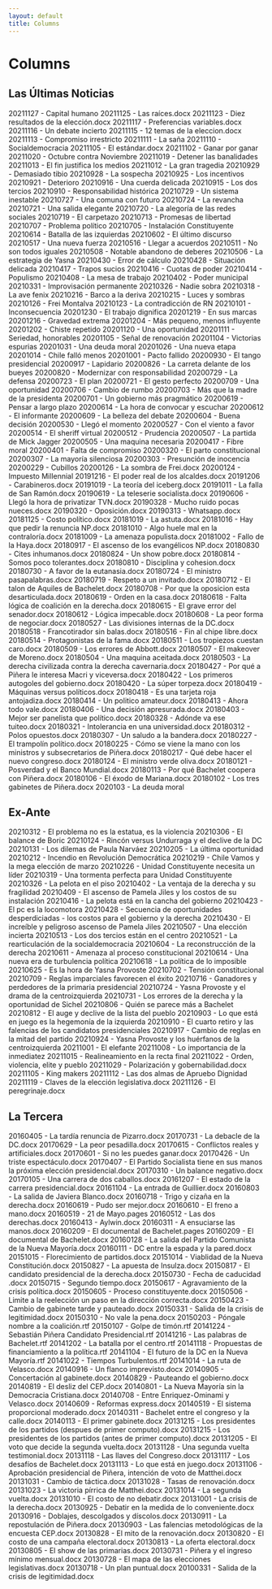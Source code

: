 ```yaml
---
layout: default
title: Columns
---
```





<h1>Columns</h1>

## Las Últimas Noticias

20211127 - Capital humano
20211125 - Las raíces.docx
20211123 - Diez resultados de la elección.docx
20211117 - Preferencias variables.docx
20211116 - Un debate incierto
20211115 - 12 temas de la eleccion.docx
20211113 - Compromiso irrestricto
20211111 - La saña
20211110 - Socialdemocracia
20211105 - El estándar.docx
20211102 - Ganar por ganar
20211020 - Octubre contra Noviembre
20211019 - Detener las banalidades
20211013 - El fin justifica los medios
20211012 - La gran tragedia
20210929 - Demasiado tibio
20210928 - La sospecha
20210925 - Los incentivos
20210921 - Deterioro
20210916 - Una cuerda delicada
20210915 - Los dos tercios
20210910 - Responsabilidad histórica
20210729 - Un sistema inestable
20210727 - Una comuna con futuro
20210724 - La revancha
20210721 - Una salida elegante
20210720 - La alegoría de las redes sociales
20210719 - El carpetazo
20210713 - Promesas de libertad
20210707 - Problema político
20210705 - Instalación Constituyente
20210614 - Batalla de las izquierdas
20210602 - El último discurso
20210517 - Una nueva fuerza
20210516 - Llegar a acuerdos
20210511 - No son todos iguales
20210508 - Notable abandono de deberes
20210506 - La estrategia de Yasna
20210430 - Error de cálculo
20210428 - Situación delicada
20210417 - Trapos sucios
20210416 - Cuotas de poder
20210414 - Populismo
20210408 - La mesa de trabajo
20210402 - Poder municipal
20210331 - Improvisación permanente
20210326 - Nadie sobra
20210318 - La ave fenix
20210216 - Barco a la deriva
20210215 - Luces y sombras
20210126 - Frei Montalva
20210123 - La contradicción de RN
20210101 - Inconsecuencia
20201230 - El trabajo dignifica
20201219 - En sus marcas
20201216 - Gravedad extrema
20201204 - Más pequeno, menos influyente
20201202 - Chiste repetido
20201120 - Una oportunidad
20201111 - Seriedad, honorables
20201105 - Señal de renovación
20201104 - Victorias espurias
20201031 - Una deuda moral
20201026 - Una nueva etapa
20201014 - Chile falló menos
20201001 - Pacto fallido
20200930 - El tango presidencial
20200917 - Lapidario
20200826 - La carreta delante de los bueyes
20200820 - Modernizar con responsabilidad
20200729 - La defensa
20200723 - El plan
20200721 - El gesto perfecto
20200709 - Una oportunidad
20200706 - Cambio de rumbo
20200703 - Más que la madre de la presidenta
20200701 - Un gobierno más pragmático
20200619 - Pensar a largo plazo
20200614 - La hora de convocar y escuchar
20200612 - El informante
20200609 - La belleza del debate
20200604 - Buena decisión
20200530 - Llegó el momento
20200527 - Con el viento a favor
20200514 - El sheriff virtual
20200512 - Prudencia
20200507 - La partida de Mick Jagger
20200505 - Una maquina necesaria
20200417 - Fibre moral
20200401 - Falta de compromiso
20200320 - El parto constitucional
20200307 - La mayoría silenciosa
20200303 - Presunción de inocencia
20200229 - Cubillos
20200126 - La sombra de Frei.docx
20200124 - Impuesto Millennial
20191216 - El poder real de los alcaldes.docx
20191206 - Carabineros.docx
20191019 - La teoría del iceberg.docx
20191011 - La falla de San Ramón.docx
20190619 - La teleserie socialista.docx
20190606 - Llegó la hora de privatizar TVN.docx
20190328 - Mucho ruido pocas nueces.docx
20190320 - Oposición.docx
20190313 - Whatsapp.docx
20181125 - Costo político.docx
20181019 - La astuta.docx
20181016 - Hay que pedir la renuncia NP.docx
20181010 - Algo huele mal en la contraloría.docx
20181009 - La amenaza populista.docx
20181002 - Fallo de la Haya.docx
20180917 - El ascenso de los evangélicos NP.docx
20180830 - Cites inhumanos.docx
20180824 - Un show pobre.docx
20180814 - Somos poco tolerantes.docx
20180810 - Disciplina y cohesion.docx
20180730 - A favor de la eutanasia.docx
20180724 - El ministro pasapalabras.docx
20180719 - Respeto a un invitado.docx
20180712 - El talon de Aquiles de Bachelet.docx
20180708 - Por que la oposicion esta desarticulada.docx
20180619 - Orden en la casa.docx
20180618 - Falta lógica de coalición en la derecha.docx
20180615 - El grave error del senador.docx
20180612 - Lógica impecable.docx
20180608 - La peor forma de negociar.docx
20180527 - Las divisiones internas de la DC.docx
20180518 - Francotirador sin balas.docx
20180516 - Fin al chipe libre.docx
20180514 - Protagonistas de la fama.docx
20180511 - Los tropiezos cuestan caro.docx
20180509 - Los errores de Abbott.docx
20180507 - El makeover de Moreno.docx
20180504 - Una maquina aceitada.docx
20180503 - La derecha civilizada contra la derecha cavernaria.docx
20180427 - Por qué a Piñera le interesa Macri y viceversa.docx
20180422 - Los primeros autogoles del gobierno.docx
20180420 - La súper torpeza.docx
20180419 - Máquinas versus políticos.docx
20180418 - Es una tarjeta roja antojadiza.docx
20180414 - Un politico amateur.docx
20180413 - Ahora todo vale.docx
20180406 - Una decisión apresurada.docx
20180403 - Mejor ser panelista que político.docx
20180328 - Adónde va ese tuiteo.docx
20180321 - Intolerancia en una universidad.docx
20180312 - Polos opuestos.docx
20180307 - Un saludo a la bandera.docx
20180227 - El trampolín político.docx
20180225 - Cómo se viene la mano con los ministros y subsecretarios de Piñera.docx
20180217 - Qué debe hacer el nuevo congreso.docx
20180124 - El ministro verde oliva.docx
20180121 - Posverdad y el Banco Mundial.docx
20180113 - Por qué Bachelet coopera con Piñera.docx
20180106 - El éxodo de Mariana.docx
20180102 - Los tres gabinetes de Piñera.docx
2020103 - La deuda moral


## Ex-Ante

20210312 - El problema no es la estatua, es la violencia
20210306 - El balance de Boric
20210124 - Rincón versus Undurraga y el declive de la DC
20210131 - Los dilemas de Paula Narváez
20210205 - La última oportunidad
20210212 - Incendio en Revolución Democrática
20210219 - Chile Vamos y la mega elección de marzo
20210226 - Unidad Constituyente necesita un líder
20210319 - Una tormenta perfecta para Unidad Constituyente
20210326 - La pelota en el piso
20210402 - La ventaja de la derecha y su fragilidad
20210409 - El ascenso de Pamela Jiles y los costos de su instalación
20210416 - La pelota está en la cancha del gobierno
20210423 - El pc es la locomotora
20210428 - Secuencia de oportunidades desperdiciadas - los costos para el gobierno y la derecha
20210430 - El increíble y peligroso ascenso de Pamela Jiles
20210507 - Una elección incierta
20210513 - Los dos tercios están en el centro
20210521 - La rearticulación de la socialdemocracia
20210604 - La reconstrucción de la derecha
20210611 - Amenaza al proceso constitucional
20210614 - Una nueva era de turbulencia política
20210618 - La política de lo imposible
20210625 - Es la hora de Yasna Provoste
20210702 - Tensión constitucional
20210709 - Reglas imparciales favorecen el éxito
20210716 - Ganadores y perdedores de la primaria presidencial
20210724 - Yasna Provoste y el drama de la centroizquierda
20210731 - Los errores de la derecha y la oportunidad de Sichel
20210806 - Quién se parece más a Bachelet
20210812 - El auge y declive de la lista del pueblo
20210903 - Lo que está en juego es la hegemonía de la izquierda
20210910 - El cuarto retiro y las falencias de los candidatos presidenciales
20210917 - Cambio de reglas en la mitad del partido
20210924 - Yasna Provoste y los huérfanos de la centroizquierda
20211001 - El elefante
20211008 - Lo importancia de la inmediatez
20211015 - Realineamiento en la recta final
20211022 - Orden, violencia, elite y pueblo
20211029 - Polarización y gobernabilidad.docx
20211105 - King makers
20211112 - Las dos almas de Apruebo Dignidad
20211119 - Claves de la elección legislativa.docx
20211126 - El peregrinaje.docx


## La Tercera

<dl>
20160405 - La tardía renuncia de Pizarro.docx
20170731 - La debacle de la DC.docx
20170629 - La peor pesadilla.docx
20170615 - Conflictos reales y artificiales.docx
20170601 - Si no les puedes ganar.docx
20170426 - Un triste espectáculo.docx
20170407 - El Partido Socialista tiene en sus manos la próxima elección presidencial.docx
20170310 - Un balance negativo.docx
20170105 - Una carrera de dos caballos.docx
20161207 - El estado de la carrera presidencial.docx
20161104 - La entrada de Guillier.docx
20160803 - La salida de Javiera Blanco.docx
20160718 - Trigo y cizaña en la derecha.docx
20160619 - Pudo ser mejor.docx
20160610 - El freno a mano.docx
20160519 - 21 de Mayo.pages
20160512 - Las dos derechas.docx
20160413 - Aylwin.docx
20160311 - A ensuciarse las manos.docx
20160209 - El documental de Bachelet.pages
20160209 - El documental de Bachelet.docx
20160128 - La salida del Partido Comunista de la Nueva Mayoría.docx
20160111 - DC entre la espada y la pared.docx
20151015 - Florecimiento de partidos.docx
20151014 - Viablidad de la Nueva Constitución.docx
20150827 - La apuesta de Insulza.docx
20150817 - El candidato presidencial de la derecha.docx
20150730 - Fecha de caducidad .docx
20150715 - Segundo tiempo.docx
20150617 - Agravamiento de la crisis política.docx
20150605 - Proceso constituyente.docx
20150506 - Limite a la reelección un paso en la dirección correcta.docx
20150423 - Cambio de gabinete tarde y pauteado.docx
20150331 - Salida de la crisis de legitimidad.docx
20150310 - No vale la pena.docx
20150203 - Póngale nombre a la coalición.rtf
20150107 - Golpe de timón.rtf
20141224 - Sebastián Piñera Candidato Presidencial.rtf
20141216 - Las palabras de Bachelet.rtf
20141202 - La batalla por el centro.rtf
20141118 - Propuestas de financiamiento a la política.rtf
20141104 - El futuro de la DC en la Nueva Mayoría.rtf
20141022 - Tiempos Turbulentos.rtf
20141014 - La ruta de Velasco.docx
20140916 - Un flanco imprevisto.docx
20140905 - Concertación al gabinete.docx
20140829 - Pauteando el gobierno.docx
20140819 - El desliz del CEP.docx
20140801 - La Nueva Mayoría sin la Democracia Cristiana.docx
20140708 - Entre Enriquez-Ominami y Velasco.docx
20140609 - Reformas express.docx
20140519 - El sistema proporcional moderado.docx
20140311 - Bachelet entre el congreso y la calle.docx
20140113 - El primer gabinete.docx
20131215 - Los presidentes de los partidos (despues de primer computo).docx
20131215 - Los presidentes de los partidos (antes de primer computo).docx
20131205 - El voto que decide la segunda vuelta.docx
20131128 - Una segunda vuelta testimonial.docx
20131118 - Las llaves del Congreso.docx
20131117 - Los desafíos de Bachelet.docx
20131113 - Lo que está en juego.docx
20131106 - Aprobación presidencial de Piñera, intención de voto de Matthei.docx
20131031 - Cambio de táctica.docx
20131028 - Tasas de renovación.docx
20131023 - La victoria pírrica de Matthei.docx
20131014 - La segunda vuelta.docx
20131010 - El costo de no debatir.docx
20131001 - La crisis de la derecha.docx
20130925 - Debatir en la medida de lo conveniente.docx
20130916 - Doblajes, descolgados y díscolos.docx
20130911 - La repostulación de Piñera.docx
20130903 - Las falencias metodológicas de la encuesta CEP.docx
20130828 - El mito de la renovación.docx
20130820 - El costo de una campaña electoral.docx
20130813 - La oferta electoral.docx
20130805 - El show de las primarias.docx
20130731 - Piñera y el ingreso mínimo mensual.docx
20130728 - El mapa de las elecciones legislativas.docx
20130718 - Un plan puntual.docx
20100331 - Salida de la crisis de legitimidad.docx
</dl>
